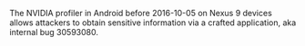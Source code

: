 The NVIDIA profiler in Android before 2016-10-05 on Nexus 9 devices allows attackers to obtain sensitive information via a crafted application, aka internal bug 30593080.